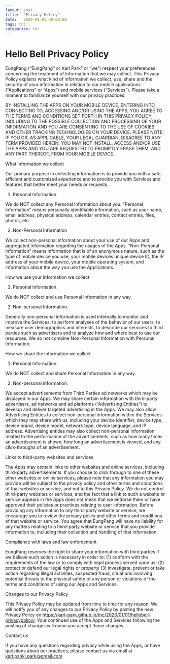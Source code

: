 ```yaml
---
layout: post
title:  "Privacy Policy"
date:   2020-01-01 09:00:00
tags: tnc
categories: tnc
---
```


# Hello Bell Privacy Policy


EungPang (“EungPang" or Karl Park” or “we”) respect your preferences concerning the treatment of Information that we may collect. This Privacy Policy explains what kind of information we collect, use, share and the security of your information in relation to our mobile applications (“Applications” or “Apps”) and mobile services (“Services”). Please take a moment to familiarize yourself with our privacy practices.

 

BY INSTALLING THE APPS ON YOUR MOBILE DEVICE, ENTERING INTO, CONNECTING TO, ACCESSING AND/OR USING THE APPS, YOU AGREE TO THE TERMS AND CONDITIONS SET FORTH IN THIS PRIVACY POLICY, INCLUDING TO THE POSSIBLE COLLECTION AND PROCESSING OF YOUR INFORMATION AND YOU ARE CONSENTING TO THE USE OF COOKIES AND OTHER TRACKING TECHNOLOGIES ON YOUR DEVICE. PLEASE NOTE: IF YOU OR, AS APPLICABLE, YOUR LEGAL GUARDIAN, DISAGREE TO ANY TERM PROVIDED HEREIN, YOU MAY NOT INSTALL, ACCESS AND/OR USE THE APPS AND YOU ARE REQUESTED TO PROMPTLY ERASE THEM, AND ANY PART THEREOF, FROM YOUR MOBILE DEVICE.

 

What information we collect

Our primary purpose in collecting information is to provide you with a safe, efficient and customized experience and to provide you with Services and features that better meet your needs or requests. 

1. Personal Information 

We do NOT collect any Personal Information about you. “Personal Information” means personally identifiable information, such as your name, email address, physical address, calendar entries, contact entries, files, photos, etc. 

2. Non-Personal Information

We collect non-personal information about your use of our Apps and aggregated information regarding the usages of the Apps. “Non-Personal Information” means information that is of an anonymous nature, such as the type of mobile device you use, your mobile devices unique device ID, the IP address of your mobile device, your mobile operating system, and information about the way you use the Applications. 

 

How we use your information we collect

1. Personal Information. 

We do NOT collect and use Personal Information in any way.

2. Non-personal Information.

Generally non-personal information is used internally to monitor and improve the Services, to perform analyses of the behavior of our users, to measure user demographics and interests, to describe our services to third parties such as advertisers and to analyze how and where best to use our resources. We do not combine Non-Personal Information with Personal Information.

 

How we share the information we collect

1. Personal Information. 

We do NOT collect and share Personal Information in any way.

2. Non-personal information. 

We accept advertisements from Third Parties ad networks which may be displayed in our Apps. We may share certain information with third-party advertisers, ad networks and ad platforms (“Advertising Entities”) to develop and deliver targeted advertising in the Apps. We may also allow Advertising Entities to collect non-personal information within the Services which they may share with us, including your device identifier, device type, device brand, device model, network type, device language, and IP address. Advertising entities may also collect non-personal information related to the performance of the advertisements, such as how many times an advertisement is shown, how long an advertisement is viewed, and any click-throughs of an advertisement. 

 

Links to third-party websites and services

The Apps may contain links to other websites and online services, including third-party advertisements. If you choose to click through to one of these other websites or online services, please note that any information you may provide will be subject to the privacy policy and other terms and conditions of that websites or service, and not to this Privacy Policy. We do not control third-party websites or services, and the fact that a link to such a website or service appears in the Apps does not mean that we endorse them or have approved their policies or practices relating to user information. Before providing any information to any third-party website or service, we encourage you to review the privacy policy and other terms and conditions of that website or service. You agree that EungPang will have no liability for any matters relating to a third-party website or service that you provide information to, including their collection and handling of that information.

 

Compliance with laws and law enforcement

EungPang reserves the right to share your information with third parties if we believe such action is necessary in order to: (1) conform with the requirements of the law or to comply with legal process served upon us; (2) protect or defend our legal rights or property (3) investigate, prevent or take action regarding illegal activities, suspected fraud, situations involving potential threats to the physical safety of any person or violations of the terms and conditions of using our Apps and Services.

 

Changes to our Privacy Policy

 

This Privacy Policy may be updated from time to time for any reason. We will notify you of any changes to our Privacy Policy by posting the new Privacy Policy on https://karl-park.github.io/tnc/2020/01/01/hellobell-privacypolicy/. Your continued use of the Apps and Services following the posting of changes will mean you accept those changes. 

 

Contact us

 

If you have any questions regarding privacy while using the Apps, or have questions about our practices, please contact us via email at karl.panki.park@gmail.com